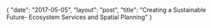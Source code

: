 {
   "date": "2017-05-05",
   "layout": "post",
   "title": "Creating a Sustainable Future- Ecosystem Services and Spatial Planning"
}

